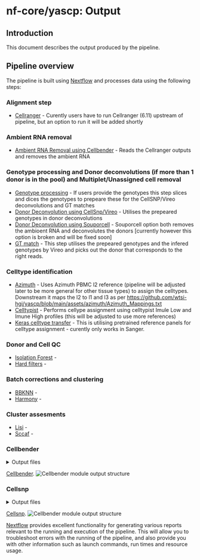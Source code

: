 # nf-core/yascp: Output

## Introduction

This document describes the output produced by the pipeline.

<!-- TODO nf-core: Write this documentation describing your workflow's output -->

## Pipeline overview

The pipeline is built using [Nextflow](https://www.nextflow.io/) and processes data using the following steps:

### Alignment step
* [Cellranger](#Cellranger) - Curently users have to run Cellranger (6.11) upstream of pipeline, but an option to run it will be added shortly
### Ambient RNA removal
* [Ambient RNA Removal using Cellbender](#Cellbender) - Reads the Cellranger outputs and removes the ambient RNA
### Genotype processing and Donor deconvolutions (if more than 1 donor is in the pool) and Multiplet/Unassigned cell removal
* [Genotype processing](#Genotype_processing) - If users provide the genotypes this step slices and dices the genotypes to prepeare these for the CellSNP/Vireo deconvolutions and GT matches
* [Donor Deconvolution using CellSnp/Vireo](#CellSnp/Vireo) - Utilises the prepeared genotypes in donor deconvolutions
* [Donor Deconvolution using Souporcell](#Souporcell) - Souporcell option both removes the ambioent RNA and deconvolutes the donors [currently however this option is broken and will be fixed soon]
* [GT match](#GT_match) - This step utilises the prepeared genotypes and the infered genotypes by Vireo and picks out the donor that corresponds to the right reads.
### Celltype identification
* [Azimuth](#Azimuth) - Uses Azimuth PBMC l2 reference (pipeline will be adjusted later to be more general for other tissue types) to assign the celltypes. Downstream it maps the l2 to l1 and l3 as per https://github.com/wtsi-hgi/yascp/blob/main/assets/azimuth/Azimuth_Mappings.txt 
* [Celltypist](#Celltypist) - Performs cellype assignment using celltypist Imule Low and Imune High profiles (this will be adjusted to use more references)
* [Keras celltype transfer](#Keras) - This is utilising pretrained reference panels for celltype assignment - curently only works in Sanger.

### Donor and Cell QC
* [Isolation Forest](#Isolation_Forest) - 
* [Hard filters](#Hard_filters) -

### Batch corrections and clustering
* [BBKNN](#BBKNN) - 
* [Harmony](#BBKNN) - 

### Cluster assesments
* [Lisi](#Lisi) - 
* [Sccaf](#Sccaf) - 

### Cellbender

<details markdown="1">
<summary>Output files</summary>
</details>

[Cellbender](https://github.com/broadinstitute/CellBender).
![Cellbender module output structure](../assests/cellbender_output_structure.png)


### Cellsnp

<details markdown="1">
<summary>Output files</summary>
</details>

[Cellsnp](https://github.com/single-cell-genetics/cellSNP).
![Cellbender module output structure](../assests/images/cellsnp.png)

[Nextflow](https://www.nextflow.io/docs/latest/tracing.html) provides excellent functionality for generating various reports relevant to the running and execution of the pipeline. This will allow you to troubleshoot errors with the running of the pipeline, and also provide you with other information such as launch commands, run times and resource usage.